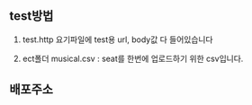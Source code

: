 ## test방법

1. test.http
요기파일에 test용 url, body값 다 들어있습니다

2. ect폴더
musical.csv : seat를 한번에 업로드하기 위한 csv입니다.

## 배포주소


